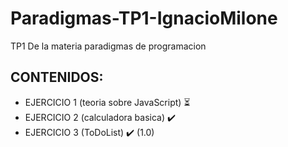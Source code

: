 # Paradigmas-TP1-IgnacioMilone
TP1 De la materia paradigmas de programacion
  ## CONTENIDOS: 
  - EJERCICIO 1 (teoria sobre JavaScript) ⏳
  - EJERCICIO 2 (calculadora basica) ✔️
  - EJERCICIO 3 (ToDoList) ✔️ (1.0)


